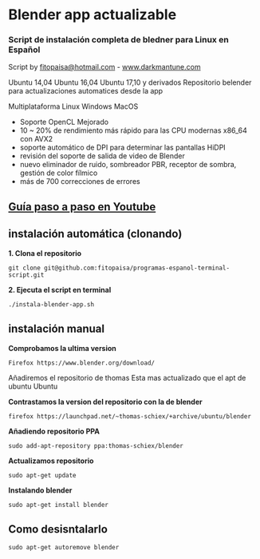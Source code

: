 # Blender app actualizable

### Script de instalación completa de bledner para Linux en Español
Script by fitopaisa@hotmail.com - www.darkmantune.com

Ubuntu 14,04 Ubuntu 16,04 Ubuntu 17,10 y derivados 
Repositorio belender para actualizaciones automatices desde la app 

Multiplataforma
Linux Windows MacOS

- Soporte OpenCL Mejorado
- 10 ~ 20% de rendimiento más rápido para las CPU modernas x86_64 con AVX2
- soporte automático de DPI para determinar las pantallas HiDPI
- revisión del soporte de salida de video de Blender
- nuevo eliminador de ruido, sombreador PBR, receptor de sombra, gestión de color fílmico
- más de 700 correcciones de errores 

## [Guía paso a paso en Youtube](https://youtu.be/YPvd-MqOCqo)



## instalación automática (clonando)
**1. Clona el repositorio**
```
git clone git@github.com:fitopaisa/programas-espanol-terminal-script.git
```
**2. Ejecuta el script en terminal**
```
./instala-blender-app.sh
```




## instalación manual

**Comprobamos la ultima version**
```
Firefox https://www.blender.org/download/ 
```

Añadiremos el repositorio de thomas 
Esta mas actualizado que el apt de ubuntu Ubuntu

**Contrastamos la version del repositorio con la de blender**
```
firefox https://launchpad.net/~thomas-schiex/+archive/ubuntu/blender
```

**Añadiendo repositorio PPA**
```
sudo add-apt-repository ppa:thomas-schiex/blender
```

**Actualizamos repositorio**
```
sudo apt-get update 
```

**Instalando blender**
```
sudo apt-get install blender
```





## Como desisntalarlo
```
sudo apt-get autoremove blender
```
